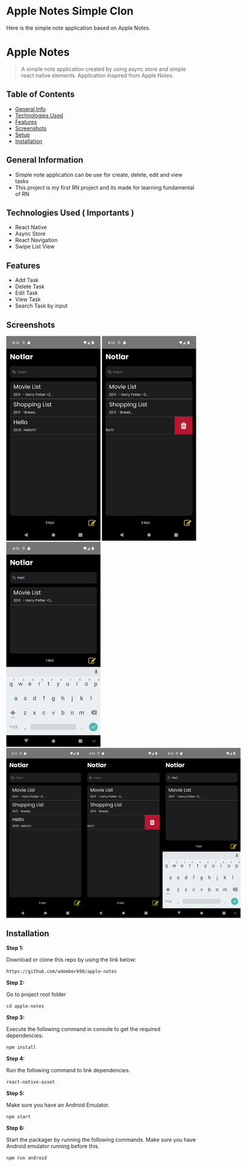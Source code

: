 
# Apple Notes Simple Clon

Here is the simple note application based on Apple Notes.

# Apple Notes
> A simple note application created by using async store and simple react native elements.
> Application inspired from Apple Notes.

## Table of Contents
* [General Info](#general-information)
* [Technologies Used](#technologies-used)
* [Features](#features)
* [Screenshots](#screenshots)
* [Setup](#setup)
* [Installation](#Installation)


## General Information
- Simple note application can be use for create, delete, edit and view tasks 
- This project is my first RN project and its made for learning fundamental of RN



## Technologies Used ( Importants )
- React Native
- Async Store
- React Navigation
- Swipe List View


## Features
- Add Task
- Delete Task
- Edit Task
- View Task
- Search Task by input 



## Screenshots
<img src="https://github.com/ademberk90/apple-notes/blob/main/screenshoots/1.png"  width="250" >
<img src="https://github.com/ademberk90/apple-notes/blob/main/screenshoots/2.png"  width="250" >
<img src="https://github.com/ademberk90/apple-notes/blob/main/screenshoots/3.png"  width="250" >

<div style="display:flex;">
<img style="margin: 20" src="https://github.com/ademberk90/apple-notes/blob/main/screenshoots/1.png" width="250" height="450">
<img style="margin: 20" src="https://github.com/ademberk90/apple-notes/blob/main/screenshoots/2.png" width="250" height="450" />
<img style="margin: 20" src="https://github.com/ademberk90/apple-notes/blob/main/screenshoots/3.png" width="250" height="450" />
</div>


## Installation
**Step 1:**

Download or clone this repo by using the link below:

```
https://github.com/ademberk90/apple-notes
```

**Step 2:**

Go to project root folder
``` 
cd apple-notes
```

**Step 3:**

Execute the following command in console to get the required dependencies: 

``` 
npm install
```
**Step 4:**

Run the following command to link dependencies.

``` 
react-native-asset
```

**Step 5:**

Make sure you have an Android Emulator.

``` 
npm start 
```

**Step 6:**

Start the packager by running the following commands. Make sure you have Android emulator running before this.

``` 
npm run android 
```

